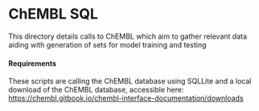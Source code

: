 # ChEMBL SQL

This directory details calls to ChEMBL which aim to gather relevant data aiding with generation of sets for model training and testing

#### Requirements
These scripts are calling the ChEMBL database using SQLLite and a local download of the ChEMBL database, accessible here: https://chembl.gitbook.io/chembl-interface-documentation/downloads
